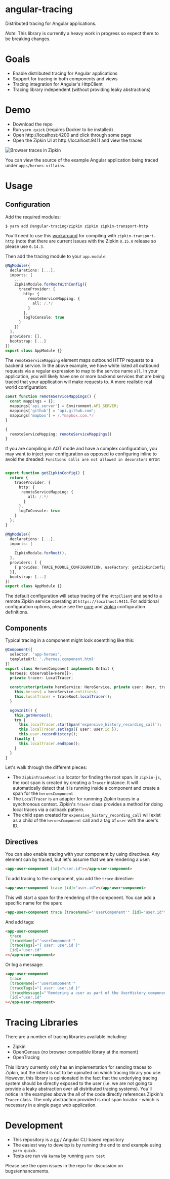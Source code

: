 # angular-tracing

Distributed tracing for Angular applications.

_Note_: This library is currently a heavy work in progress so expect there to be breaking changes.

# Goals

- Enable distributed tracing for Angular applications
- Support for tracing in both components and views
- Tracing integration for Angular's HttpClient
- Tracing library independent (without providing leaky abstractions)

# Demo

- Download the repo
- Run `yarn quick` (requires Docker to be installed)
- Open http://localhost:4200 and click through some page
- Open the Zipkin UI at http://localhost:9411 and view the traces

![Browser traces in Zipkin](https://user-images.githubusercontent.com/131389/49890350-b67a8680-fdf8-11e8-97ac-9d2c815621ec.png)

You can view the source of the example Angular application being traced under `apps/heroes-villains`.

# Usage

## Configuration

Add the required modules:

```console
$ yarn add @angular-tracing/zipkin zipkin zipkin-transport-http
```

You'll need to use this [workaround](https://github.com/openzipkin/zipkin-js#typescript) for compiling with `zipkin-transport-http` (note that there are current issues with the Zipkin `0.15.0` release so please use `0.14.3`.

Then add the tracing module to your `app.module`:

```typescript
@NgModule({
  declarations: [...],
  imports: [
    ...
    ZipkinModule.forRootWithConfig({
      traceProvider: {
        http: {
          remoteServiceMapping: {
            all: /.*/
          }
        },
        logToConsole: true
      }
    })
  ],
  providers: [],
  bootstrap: [...]
})
export class AppModule {}
```

The `remoteServiceMapping` element maps outbound HTTP requests to a backend service. In the above example, we have white listed all outbound requests via a regular expression to map to the service name `all`. In your application, you will likely have one or more backend services that are being traced that your application will make requests to. A more realistic real world configuration:

```typescript
const function remoteServiceMappings() {
  const mappings = {};
  mappings['api_server'] = Environment.API_SERVER;
  mappings['github'] = 'api.github.com';
  mappings['mapbox'] = /.*mapbox.com.*/
}

{
  remoteServiceMapping: remoteServiceMappings()
}
```

If you are compiling in AOT mode and have a complex configuration, you may want to inject your configuration as opposed to configuring inline to avoid the dreaded: `Functions calls are not allowed in decorators` error:

```typescript

export function getZipkinConfig() {
  return {
    traceProvider: {
      http: {
       remoteServiceMapping: {
          all: /.*/
        }
      },
      logToConsole: true
    }
  };
}

@NgModule({
  declarations: [...],
  imports: [
    ...
    ZipkinModule.forRoot(),
  ],
  providers: [ {
    { provides: TRACE_MODULE_CONFIGURATION, useFactory: getZipkinConfig }
  }],
  bootstrap: [...]
})
export class AppModule {}
```

The default configuration will setup tracing of the `HttpClient` and send to a remote Zipkin service operating at `https://localhost:9411`. For additional configuration options, please see the [core](https://github.com/ewhauser/angular-tracing) and [zipkin](https://github.com/ewhauser/angular-tracing) configuration definitions.

## Components

Typical tracing in a component might look soemthing like this:

```typescript
@Component({
  selector: 'app-heroes',
  templateUrl: './heroes.component.html'
})
export class HeroesComponent implements OnInit {
  heroes$: Observable<Hero[]>;
  private tracer: LocalTracer;

  constructor(private heroService: HeroService, private user: User, traceRoot: ZipkinTraceRoot) {
    this.heroes$ = heroService.entities$;
    this.localTracer = traceRoot.localTracer();
  }

  ngOnInit() {
    this.getHeroes();
    try {
      this.localTracer.startSpan('expensive_history_recording_call');
      this.localTracer.setTags({ user: user.id });
      this.user.recordHistory();
    finally {
      this.localTracer.endSpan();
    }
  }
}
```

Let's walk through the different pieces:

- The `ZipkinTraceRoot` is a locator for finding the root span. In `zipkin-js`, the root span is created by creating a `Tracer` instance. It will automatically detect that it is running inside a component and create a span for the `heroesComponent`
- The `LocalTracer` is an adapter for runnning Zipkin traces in a synchronous context. Zipkin's `Tracer` class provides a method for doing local traces via a callback pattern.
- The child span created for `expensive_history_recording_call` will exist as a child of the `heroesComponent` call and a tag of `user` with the user's ID.

## Directives

You can also enable tracing with your component by using directives. Any element can by traced, but let's assume that we are rendering a user:

```html
<app-user-component [id]="user.id"></app-user-component>
```

To add tracing to the component, you add the `trace` directive:

```html
<app-user-component trace [id]="user.id"></app-user-component>
```

This will start a span for the rendering of the component. You can add a specific name for the span:

```html
<app-user-component trace [traceName]="'userComponent'" [id]="user.id"></app-user-component>
```

And add tags:

```html
<app-user-component
  trace
  [traceName]="'userComponent'"
  [traceTags]="{ user: user.id }"
  [id]="user.id"
></app-user-component>
```

Or log a message:

```html
<app-user-component
  trace
  [traceName]="'userComponent'"
  [traceTags]="{ user: user.id }"
  [traceMessage]="'Rendering a user as part of the UserHistory component'"
  [id]="user.id"
></app-user-component>
```

# Tracing Libraries

There are a number of tracing libraries available including:

- Zipkin
- OpenCensus (no browser compatible library at the moment)
- OpenTracing

This library currently only has an implementation for sending traces to Zipkin, but the intent is not to be opinated on which tracing library you use. However, this library is opinionated in the fact that the underlying tracing system should be directly exposed to the user (i.e. we are not going to provide a leaky abstraction over all distributed tracing systems). You'll notice in the examples above the all of the code directly references Zipkin's `Tracer` class. The only abstraction provided is
root span locator - which is necessary in a single page web application.

# Development

- This repository is a [nx](https://nrwl.io/nx) / Angular CLI based repository
- The easiest way to develop is by running the end to end example using `yarn quick`.
- Tests are run via `karma` by running `yarn test`

Please see the open issues in the repo for discussion on bugs/enhancements.
